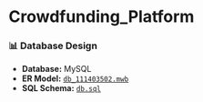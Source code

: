 # Crowdfunding_Platform

### 📊 Database Design
- **Database:** MySQL
- **ER Model:** [`db_111403502.mwb`](Crowdfunding_Platform/main/db_111403502.mwb)
- **SQL Schema:** [`db.sql`](Crowdfunding_Platform/blob/main/db.sql)
